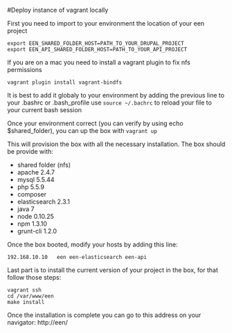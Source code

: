 
#Deploy instance of vagrant locally

First you need to import to your environment the location of your een project
```
export EEN_SHARED_FOLDER_HOST=PATH_TO_YOUR_DRUPAL_PROJECT
export EEN_API_SHARED_FOLDER_HOST=PATH_TO_YOUR_API_PROJECT
```

If you are on a mac you need to install a vagrant plugin to fix nfs permissions
```
vagrant plugin install vagrant-bindfs
```

It is best to add it globaly to your environment by adding the previous line to your .bashrc or .bash_profile
use `source ~/.bachrc` to reload your file to your current bash session

Once your environment correct (you can verify by using echo $shared_folder), you can up the box with `vagrant up`

This will provision the box with all the necessary installation.
The box should be provide with:
- shared folder (nfs)
- apache 2.4.7
- mysql 5.5.44
- php 5.5.9
- composer
- elasticsearch 2.3.1
- java 7
- node 0.10.25
- npm 1.3.10
- grunt-cli 1.2.0

Once the box booted, modify your hosts by adding this line:
```
192.168.10.10   een een-elasticsearch een-api
```

Last part is to install the current version of your project in the box, for that follow those steps:
```
vagrant ssh
cd /var/www/een
make install
```

Once the installation is complete you can go to this address on your navigator:
http://een/